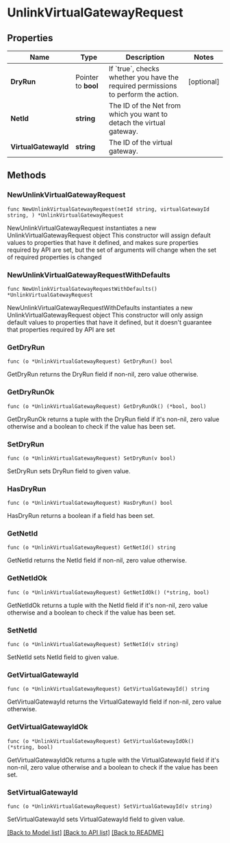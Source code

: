 # UnlinkVirtualGatewayRequest

## Properties

Name | Type | Description | Notes
------------ | ------------- | ------------- | -------------
**DryRun** | Pointer to **bool** | If &#x60;true&#x60;, checks whether you have the required permissions to perform the action. | [optional] 
**NetId** | **string** | The ID of the Net from which you want to detach the virtual gateway. | 
**VirtualGatewayId** | **string** | The ID of the virtual gateway. | 

## Methods

### NewUnlinkVirtualGatewayRequest

`func NewUnlinkVirtualGatewayRequest(netId string, virtualGatewayId string, ) *UnlinkVirtualGatewayRequest`

NewUnlinkVirtualGatewayRequest instantiates a new UnlinkVirtualGatewayRequest object
This constructor will assign default values to properties that have it defined,
and makes sure properties required by API are set, but the set of arguments
will change when the set of required properties is changed

### NewUnlinkVirtualGatewayRequestWithDefaults

`func NewUnlinkVirtualGatewayRequestWithDefaults() *UnlinkVirtualGatewayRequest`

NewUnlinkVirtualGatewayRequestWithDefaults instantiates a new UnlinkVirtualGatewayRequest object
This constructor will only assign default values to properties that have it defined,
but it doesn't guarantee that properties required by API are set

### GetDryRun

`func (o *UnlinkVirtualGatewayRequest) GetDryRun() bool`

GetDryRun returns the DryRun field if non-nil, zero value otherwise.

### GetDryRunOk

`func (o *UnlinkVirtualGatewayRequest) GetDryRunOk() (*bool, bool)`

GetDryRunOk returns a tuple with the DryRun field if it's non-nil, zero value otherwise
and a boolean to check if the value has been set.

### SetDryRun

`func (o *UnlinkVirtualGatewayRequest) SetDryRun(v bool)`

SetDryRun sets DryRun field to given value.

### HasDryRun

`func (o *UnlinkVirtualGatewayRequest) HasDryRun() bool`

HasDryRun returns a boolean if a field has been set.

### GetNetId

`func (o *UnlinkVirtualGatewayRequest) GetNetId() string`

GetNetId returns the NetId field if non-nil, zero value otherwise.

### GetNetIdOk

`func (o *UnlinkVirtualGatewayRequest) GetNetIdOk() (*string, bool)`

GetNetIdOk returns a tuple with the NetId field if it's non-nil, zero value otherwise
and a boolean to check if the value has been set.

### SetNetId

`func (o *UnlinkVirtualGatewayRequest) SetNetId(v string)`

SetNetId sets NetId field to given value.


### GetVirtualGatewayId

`func (o *UnlinkVirtualGatewayRequest) GetVirtualGatewayId() string`

GetVirtualGatewayId returns the VirtualGatewayId field if non-nil, zero value otherwise.

### GetVirtualGatewayIdOk

`func (o *UnlinkVirtualGatewayRequest) GetVirtualGatewayIdOk() (*string, bool)`

GetVirtualGatewayIdOk returns a tuple with the VirtualGatewayId field if it's non-nil, zero value otherwise
and a boolean to check if the value has been set.

### SetVirtualGatewayId

`func (o *UnlinkVirtualGatewayRequest) SetVirtualGatewayId(v string)`

SetVirtualGatewayId sets VirtualGatewayId field to given value.



[[Back to Model list]](../README.md#documentation-for-models) [[Back to API list]](../README.md#documentation-for-api-endpoints) [[Back to README]](../README.md)


